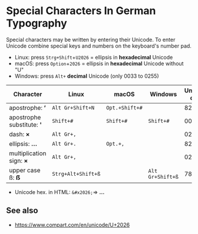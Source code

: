 # Special Characters In German Typography

Special characters may be written by entering their Unicode. To enter Unicode combine special keys and numbers on the keyboard's number pad.
* Linux: press `Strg+Shift`+`U2026` = ellipsis in **hexadecimal** Unicode
* macOS: press `Option`+`2026` = ellipsis in **hexadecimal** Unicode without "U"
* Windows: press `Alt+` **decimal** Unicode (only 0033 to 0255)

|  Character  |  Linux            |  macOS          |  Windows  |  Unicode dec.  |  Unicode hex. |  Note  |
|-------------|-------------------|-----------------|-----------|----------------|---------------|--------|
|  apostrophe: **&#x2019;** | `Alt Gr+Shift+N`  | `Opt.+Shift+#`  |   |  8217    |  0x2019       | Apostroph |
|  apostrophe substitute: **&#x0027;** | `Shift+#`  | `Shift+#` | `Shift+#` |  0039  |  0x0027  |  Hochkomma |
|  dash: **&#x00d7;**  | `Alt Gr+,`  |  |  |  0215  |  0x00d7  | Gedankenstrich |
|  ellipsis: **&#x2026;** | `Alt Gr+.`  | `Opt.+,` |  |  8230  |  0x2026  | Auslassungspunkte |
|  multiplication sign: **&#x00d7;**  | `Alt Gr+,`  |  |  |  0215  |  0x00d7  | Malzeichen |
|  upper case ß: **&#x1e9e;**  |`Strg+Alt+Shift+ß`|| `Alt Gr+Shift+ß` |  7838  |  0x1e9e  | Scharfes S groß |

* Unicode hex. in HTML: `&#x2026;`=> **&#x2026;**

## See also

* https://www.compart.com/en/unicode/U+2026

